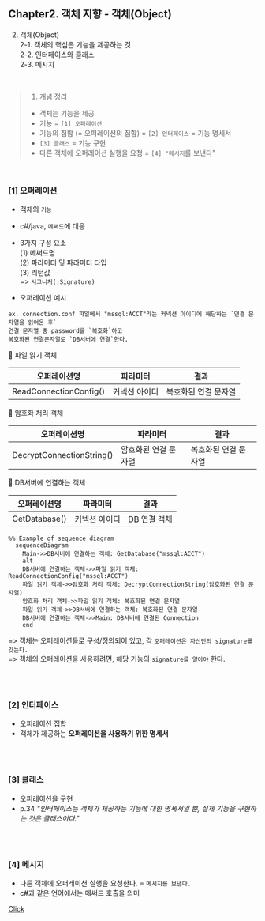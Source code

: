 ## Chapter2. 객체 지향 - 객체(Object) 

2. 객체(Object)  
2-1. 객체의 핵심은 기능을 제공하는 것  
2-2. 인터페이스와 클래스   
2-3. 메시지   

</br>

> 1. 개념 정리 
> - 객체는 기능을 제공
> - 기능 = `[1] 오퍼레이션`
> - 기능의 집합 (= 오퍼레이션의 집합) = `[2] 인터페이스` = 기능 명세서
> - `[3] 클래스` = 기능 구현
> - 다른 객체에 오퍼레이션 실행을 요청 = `[4] "메시지`를 보낸다"

</br>

### [1] 오퍼레이션

- 객체의 `기능` 
- c#/java, `메써드`에 대응
- 3가지 구성 요소  
 (1) 메써드명  
 (2) 파라미터 및 파라미터 타입  
 (3) 리턴값   
  => `시그니처(;Signature)`  
 
- 오퍼레이션 예시
```text 
ex. connection.conf 파일에서 "mssql:ACCT"라는 커넥션 아이디에 해당하는 `연결 문자열을 읽어온 후`
연결 문자열 중 password를 `복호화`하고
복호화된 연결문자열로 `DB서버에 연결`한다.
```  
  
📘 파일 읽기 객체 <br/> 

|오퍼레이션명|파라미터|결과|
|---|---|---|
|ReadConnectionConfig()|커넥션 아이디|복호화된 연결 문자열|

📘 암호화 처리 객체 <br/> 

|오퍼레이션명|파라미터|결과|
|---|---|---|
|DecryptConnectionString()|암호화된 연결 문자열|복호화된 연결 문자열|

📘 DB서버에 연결하는 객체 <br/> 

|오퍼레이션명|파라미터|결과|
|---|---|---|
|GetDatabase()|커넥션 아이디|DB 연결 객체|  
  
```mermaid
%% Example of sequence diagram
  sequenceDiagram
    Main->>DB서버에 연결하는 객체: GetDatabase("mssql:ACCT")    
    alt 
    DB서버에 연결하는 객체->>파일 읽기 객체: ReadConnectionConfig("mssql:ACCT")
    파일 읽기 객체->>암호화 처리 객체: DecryptConnectionString(암호화된 연결 문자열)
    암호화 처리 객체->>파일 읽기 객체: 복호화된 연결 문자열
    파일 읽기 객체->>DB서버에 연결하는 객체: 복호화된 연결 문자열
    DB서버에 연결하는 객체->>Main: DB서버에 연결된 Connection
    end
```

=> 객체는 오퍼레이션들로 구성/정의되어 있고, 각 `오퍼레이션은 자신만의 signature를 갖는다.`   
=> 객체의 오퍼레이션을 사용하려면, 해당 기능의 `signature를 알아야` 한다. 

</br></br>

### [2] 인터페이스

- 오퍼레이션 집합
- 객체가 제공하는 **오퍼레이션을 사용하기 위한 명세서**

</br></br>

### [3] 클래스
- 오퍼레이션을 구현
- p.34 *"인터페이스는 객체가 제공하는 기능에 대한 명세서일 뿐, 실제 기능을 구현하는 것은 클래스이다."*

</br></br>

### [4] 메시지 
- 다른 객체에 오퍼레이션 실행을 요청한다. = `메시지를 보낸다.`
- c#과 같은 언어에서는 메써드 호출을 의미   

[Click](#오퍼레이션-예시)   
  
